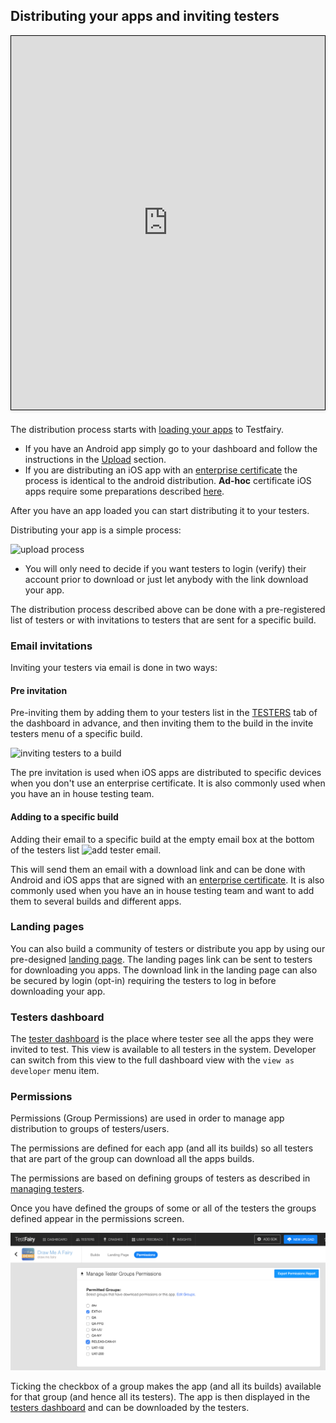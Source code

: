 ## Distributing your apps and inviting testers

<iframe width="800" height="600" frameborder="0" allowfullscreen="true" style="box-sizing: border-box; margin-bottom:5px; max-width: 100%; border: 1px solid rgba(0,0,0,1); background-color: rgba(255,255,255,0); box-shadow: 0px 2px 4px rgba(0,0,0,0.1);" src="https://testfairy.fleeq.io/l/9162234x94-qc3qn71j97"></iframe>

The distribution process starts with [loading your apps](https://docs.testfairy.com/Getting_Started/Upload_Apps.html) to Testfairy.
* If you have an Android app simply go to your dashboard and follow the instructions in the [Upload](https://docs.testfairy.com/Getting_Started/Upload.html) section.
* If you are distributing an iOS app with an [enterprise certificate](https://developer.apple.com/programs/ios/enterprise/) the process is identical to the android distribution. __Ad-hoc__ certificate iOS apps require some preparations described [here](https://docs.testfairy.com/iOS_SDK/Adding_UDIDs_to_iOS_development_profile.html).


After you have an app loaded you can start distributing it to your testers. 

Distributing your app is a simple process:

![upload process](/img/upload-process-1.png)
 
- You will only need to decide if you want testers to login (verify) their account prior to download or just let anybody with the link download your app.  


The distribution process described above can be done with a pre-registered list of testers or with invitations to testers that are sent for a specific build.


### Email invitations
Inviting your testers via email is done in two ways: 
#### Pre invitation
Pre-inviting them by adding them to your testers list in the [TESTERS](https://app.testfairy.com/testers/) tab of the dashboard in advance, and then inviting them to the build in the invite testers menu of a specific build.


  ![inviting testers to a build](/img/getting-started/invite-testers-from-build-1.png)


  The pre invitation is used when iOS apps are distributed to specific devices when you don't use an enterprise certificate.   It is also commonly used when you have an in house testing team.


#### Adding to a specific build
Adding their email to a specific build at the empty email box at the bottom of the testers list ![add tester email](/img/getting-started/invite-testers-from-build-2.png). 

This will send them an email with a download link and can be done with Android and iOS apps that are signed with an [enterprise certificate](https://developer.apple.com/programs/ios/enterprise/). It is also commonly used when you have an in house testing team and want to add them to several builds and different apps. 


### Landing pages

You can also build a community of testers or distribute you app by using our pre-designed [landing page](https://docs.testfairy.com/App_Distribution/Landing_Pages.html). The landing pages link can be sent to testers for downloading you apps. The download link in the landing page can also be secured by login (opt-in) requiring the testers to log in before downloading your app.


### Testers dashboard

The [tester dashboard](https://my.testfairy.com/) is the place where tester see all the apps they were invited to test.
This view is available to all testers in the system. Developer can switch from this view to the full dashboard view with the `view as developer` menu item.

### Permissions
 
Permissions (Group Permissions) are used in order to manage app distribution to groups of testers/users. 

The permissions are defined for each app (and all its builds) so all testers that are part of the group can download all the apps builds. 

The permissions are based on defining groups of testers as described in [managing testers](https://docs.testfairy.com/Testers/Managing_Testers.html). 

Once you have defined the groups of some or all of the testers the groups defined appear in the permissions screen.

![permissions](/img/app_distribution/permissions-screen-1.png)

Ticking the checkbox of a group makes the app (and all its builds) available for that group (and hence all its testers).
The app is then displayed in the [testers dashboard](https://docs.testfairy.com/TestFairy_Dashboard/Testers_Dashboard.html) and can be downloaded by the testers.


